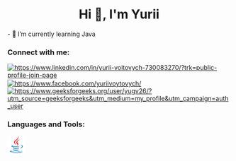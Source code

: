 <h1 align="center">Hi 👋, I'm Yurii</h1>
- 🌱 I’m currently learning Java

<h3 align="left">Connect with me:</h3>
<p align="left">
<a href="https://www.linkedin.com/in/yurii-voitovych-730083270/?trk=public-profile-join-page" target="blank"><img align="center" src="https://raw.githubusercontent.com/rahuldkjain/github-profile-readme-generator/master/src/images/icons/Social/linked-in-alt.svg" alt="https://www.linkedin.com/in/yurii-voitovych-730083270/?trk=public-profile-join-page" height="30" width="40" /></a>
<a href="https//www.facebook.com/yuriivoytovych/" target="blank"><img align="center" src="https://raw.githubusercontent.com/rahuldkjain/github-profile-readme-generator/master/src/images/icons/Social/facebook.svg" alt="https://www.facebook.com/yuriivoytovych/" height="30" width="40" /></a>
<a href="https://auth.geeksforgeeks.org/user/https://www.geeksforgeeks.org/user/yugv26/?utm_source=geeksforgeeks&utm_medium=my_profile&utm_campaign=auth_user" target="blank"><img align="center" src="https://raw.githubusercontent.com/rahuldkjain/github-profile-readme-generator/master/src/images/icons/Social/geeks-for-geeks.svg" alt="https://www.geeksforgeeks.org/user/yugv26/?utm_source=geeksforgeeks&utm_medium=my_profile&utm_campaign=auth_user" height="30" width="40" /></a>
</p>

<h3 align="left">Languages and Tools:</h3>
<p align="left"> <a href="https://www.java.com" target="_blank" rel="noreferrer"> <img src="https://raw.githubusercontent.com/devicons/devicon/master/icons/java/java-original.svg" alt="java" width="40" height="40"/> </a> </p>

